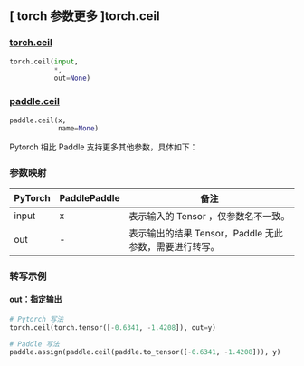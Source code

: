 ## [ torch 参数更多 ]torch.ceil

### [torch.ceil](https://pytorch.org/docs/1.13/generated/torch.ceil.html#torch.ceil)

```python
torch.ceil(input,
           *,
           out=None)
```

### [paddle.ceil](https://www.paddlepaddle.org.cn/documentation/docs/zh/api/paddle/ceil_cn.html)

```python
paddle.ceil(x,
            name=None)
```

Pytorch 相比 Paddle 支持更多其他参数，具体如下：
### 参数映射
| PyTorch       | PaddlePaddle | 备注                                                   |
| ------------- | ------------ | ------------------------------------------------------ |
| input  |   x   | 表示输入的 Tensor ，仅参数名不一致。   |
| out | - | 表示输出的结果 Tensor，Paddle 无此参数，需要进行转写。|


### 转写示例
#### out：指定输出
```python
# Pytorch 写法
torch.ceil(torch.tensor([-0.6341, -1.4208]), out=y)

# Paddle 写法
paddle.assign(paddle.ceil(paddle.to_tensor([-0.6341, -1.4208])), y)
```
